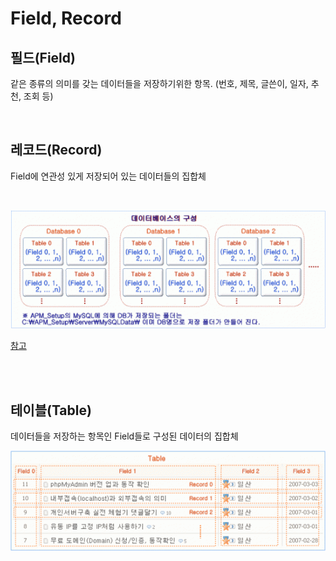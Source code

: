# Field, Record

## 필드(Field)

같은 종류의 의미를 갖는 데이터들을 저장하기위한 항목. (번호, 제목, 글쓴이, 일자, 추천, 조회 등)

<br />

## 레코드(Record)

Field에 연관성 있게 저장되어 있는 데이터들의 집합체

<br />

![](images\fieldRecord1.png)

[참고](http://jobdahan.net/server_window/17124#)

<br /><br />

## 테이블(Table)

데이터들을 저장하는 항목인 Field들로 구성된 데이터의 집합체

![](images\fieldRecord2.png)

